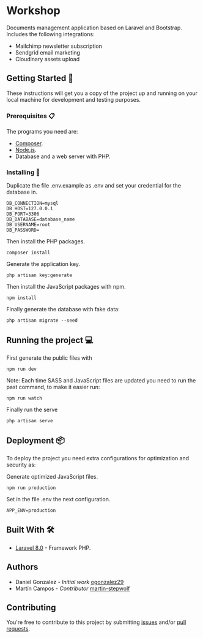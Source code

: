 <!-- TODO: Complete the description and about the appropriate license. -->
# Workshop

Documents management application based on Laravel and Bootstrap. Includes the following integrations:

- Mailchimp newsletter subscription
- Sendgrid email marketing
- Cloudinary assets upload

## Getting Started :rocket:

These instructions will get you a copy of the project up and running on your local machine for development and testing purposes.

### Prerequisites :clipboard:

The programs you need are:

-   [Composer](https://getcomposer.org/download/).
-   [Node.js](https://nodejs.org/en/download/).
-   Database and a web server with PHP.

### Installing 🔧

Duplicate the file .env.example as .env and set your credential for the database in.

```
DB_CONNECTION=mysql
DB_HOST=127.0.0.1
DB_PORT=3306
DB_DATABASE=database_name
DB_USERNAME=root
DB_PASSWORD=
```

Then install the PHP packages.

```
composer install
```

Generate the application key.

```
php artisan key:generate
```

Then install the JavaScript packages with npm.

```
npm install
```

Finally generate the database with fake data:

```
php artisan migrate --seed
```

## Running the project :computer:

First generate the public files with

```
npm run dev
```

Note: Each time SASS and JavaScript files are updated you need to run the past command, to make it easier run:

```
npm run watch
```

Finally run the serve

```
php artisan serve
```

## Deployment 📦

To deploy the project you need extra configurations for optimization and security as:

Generate optimized JavaScript files.

```
npm run production
```

Set in the file .env the next configuration.

```
APP_ENV=production
```

## Built With 🛠️

-   [Laravel 8.0](https://laravel.com/docs/8.x/) - Framework PHP.

## Authors

-   Daniel Gonzalez - _Initial work_ [ogonzalez29](https://github.com/ogonzalez29)
-   Martín Campos - _Contributor_ [martin-stepwolf](https://github.com/martin-stepwolf)

## Contributing

You're free to contribute to this project by submitting [issues](https://github.com/ogonzalez29/workshop/issues) and/or [pull requests](https://github.com/ogonzalez29/workshop/pulls).
